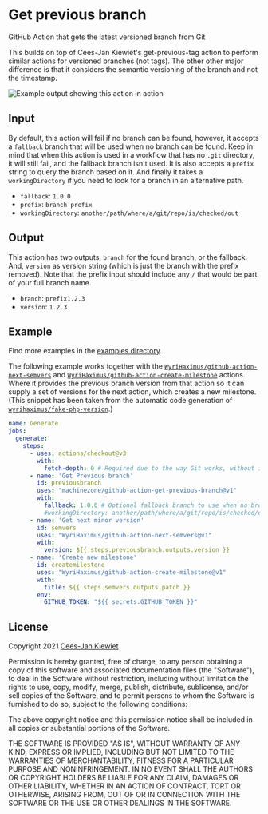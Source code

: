 # Get previous branch

GitHub Action that gets the latest versioned branch from Git

This builds on top of Cees-Jan Kiewiet's get-previous-tag action to perform similar actions for versioned branches (not tags).
The other other major difference is that it considers the semantic versioning of the branch and not the timestamp.

![Example output showing this action in action](images/output.png)

## Input

By default, this action will fail if no branch can be found, however, it accepts a `fallback` branch that will be used when no 
branch can be found. Keep in mind that when this action is used in a workflow that has no `.git` directory, it will still 
fail, and the fallback branch isn't used.  It is also accepts a `prefix` string to query the branch based on it. And finally 
it takes a `workingDirectory` if you need to look for a branch in an alternative path.

* `fallback`: `1.0.0`
* `prefix`: `branch-prefix`
* `workingDirectory`: `another/path/where/a/git/repo/is/checked/out`

## Output

This action has two outputs, `branch` for the found branch, or the fallback. And, `version` as version string (which is just
the branch with the prefix removed). Note that the prefix input should include any `/` that would be part of your full branch name.

* `branch`: `prefix1.2.3`
* `version`: `1.2.3`

## Example

Find more examples in the [examples directory](./examples/).

The following example works together with the [`WyriHaximus/github-action-next-semvers`](https://github.com/marketplace/actions/next-semvers) and [`WyriHaximus/github-action-create-milestone`](https://github.com/marketplace/actions/create-milestone) actions.
Where it provides the previous branch version  from that action so it can supply a set of versions for the next action, which creates a new milestone.
(This snippet has been taken from the automatic code generation of [`wyrihaximus/fake-php-version`](https://github.com/wyrihaximus/php-fake-php-version/).)

```yaml
name: Generate
jobs:
  generate:
    steps:
      - uses: actions/checkout@v3
        with:
          fetch-depth: 0 # Required due to the way Git works, without it this action won't be able to find any or the correct branch
      - name: 'Get Previous branch'
        id: previousbranch
        uses: "machinezone/github-action-get-previous-branch@v1"
        with:
          fallback: 1.0.0 # Optional fallback branch to use when no branch can be found
          #workingDirectory: another/path/where/a/git/repo/is/checked/out # Optional alternative working directory
      - name: 'Get next minor version'
        id: semvers
        uses: "WyriHaximus/github-action-next-semvers@v1"
        with:
          version: ${{ steps.previousbranch.outputs.version }}
      - name: 'Create new milestone'
        id: createmilestone
        uses: "WyriHaximus/github-action-create-milestone@v1"
        with:
          title: ${{ steps.semvers.outputs.patch }}
        env:
          GITHUB_TOKEN: "${{ secrets.GITHUB_TOKEN }}"
```

## License ##

Copyright 2021 [Cees-Jan Kiewiet](http://wyrihaximus.net/)

Permission is hereby granted, free of charge, to any person
obtaining a copy of this software and associated documentation
files (the "Software"), to deal in the Software without
restriction, including without limitation the rights to use,
copy, modify, merge, publish, distribute, sublicense, and/or sell
copies of the Software, and to permit persons to whom the
Software is furnished to do so, subject to the following
conditions:

The above copyright notice and this permission notice shall be
included in all copies or substantial portions of the Software.

THE SOFTWARE IS PROVIDED "AS IS", WITHOUT WARRANTY OF ANY KIND,
EXPRESS OR IMPLIED, INCLUDING BUT NOT LIMITED TO THE WARRANTIES
OF MERCHANTABILITY, FITNESS FOR A PARTICULAR PURPOSE AND
NONINFRINGEMENT. IN NO EVENT SHALL THE AUTHORS OR COPYRIGHT
HOLDERS BE LIABLE FOR ANY CLAIM, DAMAGES OR OTHER LIABILITY,
WHETHER IN AN ACTION OF CONTRACT, TORT OR OTHERWISE, ARISING
FROM, OUT OF OR IN CONNECTION WITH THE SOFTWARE OR THE USE OR
OTHER DEALINGS IN THE SOFTWARE.
